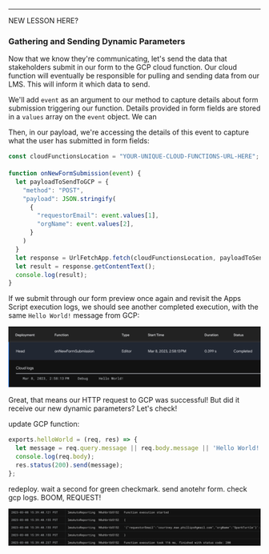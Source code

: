 -----
NEW LESSON HERE?

### Gathering and Sending Dynamic Parameters

Now that we know they're communicating, let's send the data that stakeholders submit in our form to the GCP cloud function. Our cloud function will eventually be responsible for pulling and sending data from our LMS. This will inform it which data to send.

We'll add `event` as an argument to our method to capture details about form submission triggering our function. Details provided in form fields are stored in a `values` array on the `event` object. We can

Then, in our payload, we're accessing the details of this event to capture what the user has submitted in form fields:

```JavaScript
const cloudFunctionsLocation = "YOUR-UNIQUE-CLOUD-FUNCTIONS-URL-HERE";

function onNewFormSubmission(event) {
  let payloadToSendToGCP = {
    "method": "POST",
    "payload": JSON.stringify(
      {
        "requestorEmail": event.values[1],
        "orgName": event.values[2],
      }
    )
  }
  let response = UrlFetchApp.fetch(cloudFunctionsLocation, payloadToSendToGCP);
  let result = response.getContentText();
  console.log(result);
}
```

If we submit through our form preview once again and revisit the Apps Script execution logs, we should see another completed execution, with the same `Hello World!` message from GCP:

![Executions log entry with Hello World message from GCP](../assets/images/successful_http_req_to_gcp.png)

Great, that means our HTTP request to GCP was successful! But did it receive our new dynamic parameters? Let's check!

update GCP function:

```javascript
exports.helloWorld = (req, res) => {
  let message = req.query.message || req.body.message || 'Hello World!';
  console.log(req.body);
  res.status(200).send(message);
};
```

redeploy. wait a second for green checkmark. send anotehr form. check gcp logs. BOOM, REQUEST!

![Executions log entry with Hello World message from GCP](../assets/images/google_form_payload_in_gcp.png)
